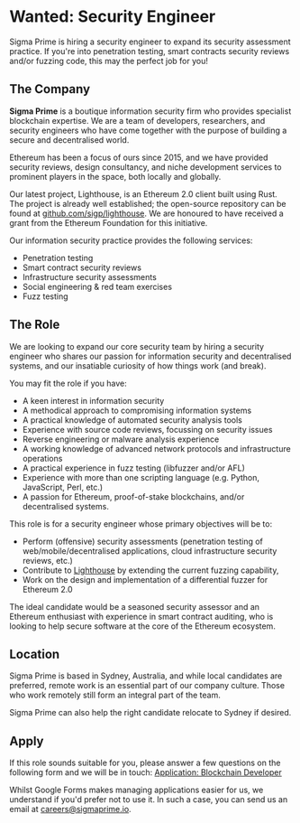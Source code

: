 # Wanted: Security Engineer

Sigma Prime is hiring a security engineer to expand its security assessment practice. If you're into penetration testing, smart contracts security reviews and/or fuzzing code, this may the perfect job for you!

## The Company

**Sigma Prime** is a boutique information security firm who provides specialist
blockchain expertise. We are a team of developers, researchers, and security
engineers who have come together with the purpose of building a secure and
decentralised world.

Ethereum has been a focus of ours since 2015, and we have provided security
reviews, design consultancy, and niche development services to prominent players in the space, both locally and globally.

Our latest project, Lighthouse, is an Ethereum 2.0 client built using Rust. The
project is already well established; the open-source
repository can be found at [github.com/sigp/lighthouse](https://github.com/sigp/lighthouse). We are honoured to have received a grant from the Ethereum Foundation for this initiative.

Our information security practice provides the following services:

* Penetration testing
* Smart contract security reviews
* Infrastructure security assessments
* Social engineering & red team exercises
* Fuzz testing


## The Role

We are looking to expand our core security team by hiring a security engineer who shares
our passion for information security and decentralised systems, and our insatiable curiosity of how things work (and break).

You may fit the role if you have:

* A keen interest in information security
* A methodical approach to compromising information systems
* A practical knowledge of automated security analysis tools
* Experience with source code reviews, focussing on security issues
* Reverse engineering or malware analysis experience
* A working knowledge of advanced network protocols and infrastructure operations
* A practical experience in fuzz testing (libfuzzer and/or AFL)
* Experience with more than one scripting language (e.g. Python, JavaScript, Perl, etc.)
* A passion for Ethereum, proof-of-stake blockchains, and/or decentralised systems.

This role is for a security engineer whose primary objectives will be to:

* Perform (offensive) security assessments (penetration testing of web/mobile/decentralised applications, cloud infrastructure security reviews, etc.)
* Contribute to [Lighthouse](https://github.com/sigp/lighthouse) by extending the current fuzzing capability,
* Work on the design and implementation of a differential fuzzer for Ethereum 2.0

The ideal candidate would be a seasoned security assessor and an Ethereum enthusiast with experience in smart contract auditing, who is looking to help secure software at the
core of the Ethereum ecosystem.

## Location

Sigma Prime is based in Sydney, Australia, and while local candidates are preferred,
remote work is an essential part of our company culture. Those who work remotely still
form an integral part of the team.

Sigma Prime can also help the right candidate relocate to Sydney if desired.

## Apply

If this role sounds suitable for you, please answer a few questions on the
following form and we will be in touch: [Application: Blockchain
Developer](https://todo)

Whilst Google Forms makes managing applications easier for us, we understand if
you'd prefer not to use it. In such a case, you can send us an email at
careers@sigmaprime.io.
